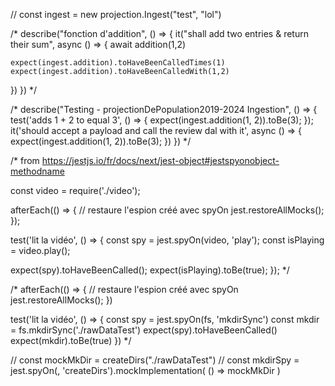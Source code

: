 // const ingest = new projection.Ingest("test", "lol")

/*
describe("fonction d'addition", () => {
  it("shall add two entries & return their sum", async () => {
    await addition(1,2)

    expect(ingest.addition).toHaveBeenCalledTimes(1)
    expect(ingest.addition).toHaveBeenCalledWith(1,2)
  })
})
*/


/*
describe("Testing - projectionDePopulation2019-2024 Ingestion", () => {
  test('adds 1 + 2 to equal 3', () => {
    expect(ingest.addition(1, 2)).toBe(3);
  });
  it('should accept a payload and call the review dal with it', async () => {
    expect(ingest.addition(1, 2)).toBe(3);
  })
})
*/


/* from https://jestjs.io/fr/docs/next/jest-object#jestspyonobject-methodname

const video = require('./video');

afterEach(() => {
  // restaure l'espion créé avec spyOn
  jest.restoreAllMocks();
});

test('lit la vidéo', () => {
  const spy = jest.spyOn(video, 'play');
  const isPlaying = video.play();

  expect(spy).toHaveBeenCalled();
  expect(isPlaying).toBe(true);
});
*/


/*
afterEach(() => {
  // restaure l'espion créé avec spyOn
  jest.restoreAllMocks();
})

test('lit la vidéo', () => {
  const spy = jest.spyOn(fs, 'mkdirSync')
  const mkdir = fs.mkdirSync('./rawDataTest')
  expect(spy).toHaveBeenCalled()
  expect(mkdir).toBe(true)
})
*/

// const mockMkDir = createDirs("./rawDataTest")
// const mkdirSpy = jest.spyOn(, 'createDirs').mockImplementation( () => mockMkDir )